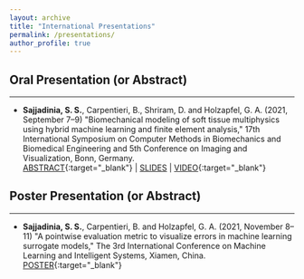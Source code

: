 ```yaml
---
layout: archive
title: "International Presentations"
permalink: /presentations/
author_profile: true
---
```



## Oral Presentation (or Abstract)
--------------
- **Sajjadinia, S. S.**, Carpentieri, B., Shriram, D. and Holzapfel, G. A. (2021, September 7–9) "Biomechanical modeling of soft tissue multiphysics using hybrid machine learning and finite element analysis," 17th International Symposium on Computer Methods in Biomechanics and Biomedical Engineering and 5th Conference on Imaging and Visualization, Bonn, Germany.
<br/>[ABSTRACT](https://shayansss.github.io/files/2021_09_a.pdf){:target="_blank"} | [SLIDES](https://shayansss.github.io/files/2021_09_a.pdf) | [VIDEO](https://shayansss.github.io/files/2021_09_p.mp4){:target="_blank"}

## Poster Presentation (or Abstract)
--------------
- **Sajjadinia, S. S.**, Carpentieri, B. and Holzapfel, G. A. (2021, November 8–11) "A pointwise evaluation metric to visualize errors in machine learning surrogate models," The 3rd International Conference on Machine Learning and Intelligent Systems, Xiamen, China.
<br/>[POSTER](https://shayansss.github.io/files/2021_10_p.pdf){:target="_blank"}